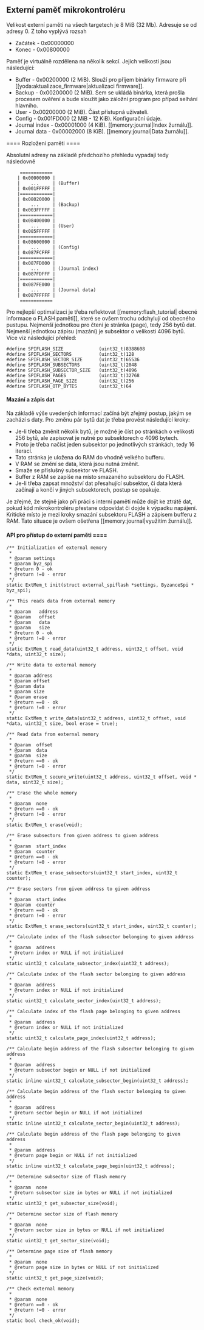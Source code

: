 ## Externí paměť mikrokontroléru

Velikost externí paměti na všech targetech je 8 MiB (32 Mb). Adresuje se od adresy 0. Z toho vyplývá rozsah

  * Začátek - 0x00000000
  * Konec - 0x00800000

Paměť je virtuálně rozdělena na několik sekcí. Jejich velikosti jsou následující:
  * Buffer - 0x00200000 (2 MiB). Slouží pro příjem binárky firmware při [[yoda:aktualizace_firmware|aktualizaci firmware]].
  * Backup - 0x00200000 (2 MiB). Sem se ukládá binárka, která prošla procesem ověření a bude sloužit jako záložní program pro případ selhání hlavního.
  * User   - 0x00200000 (2 MiB). Část přístupná uživateli.
  * Config - 0x001FD000 (2 MiB - 12 KiB). Konfigurační údaje.
  * Journal index - 0x00001000 (4 KiB). [[memory:journal|Index žurnálu]].
  * Journal data  - 0x00002000 (8 KiB). [[memory:journal|Data žurnálu]].

==== Rozložení paměti ====

Absolutní adresy na základě předchozího přehledu vypadají tedy následovně

```
     ============
    | 0x00000000 |
    |    ...     | (Buffer)
    | 0x001FFFFF |
    |============|
    | 0x08020000 |
    |    ...     | (Backup)
    | 0x003FFFFF |
    |============|
    | 0x08400000 |
    |    ...     | (User)
    | 0x085FFFFF |
    |============|
    | 0x08600000 |
    |    ...     | (Config)
    | 0x087FCFFF |
    |============|
    | 0x087FD000 |
    |    ...     | (Journal index)
    | 0x087FDFFF |
    |============|
    | 0x087FE000 |
    |    ...     | (Journal data)
    | 0x087FFFFF |
     ============
```

Pro nejlepší optimalizaci je třeba reflektovat [[memory:flash_tutorial| obecné informace o FLASH paměti]], které se ovšem trochu odchylují od obecného pustupu. Nejmenší jednotkou pro čtení je stránka (page), tedy 256 bytů dat. Nejmenší jednotkou zápisu (mazání) je subsektor o velikosti 4096 bytů. Více viz následující přehled:

```
#define SPIFLASH_SIZE             (uint32_t)8388608
#define SPIFLASH_SECTORS          (uint32_t)128
#define SPIFLASH_SECTOR_SIZE      (uint32_t)65536
#define SPIFLASH_SUBSECTORS       (uint32_t)2048
#define SPIFLASH_SUBSECTOR_SIZE   (uint32_t)4096
#define SPIFLASH_PAGES            (uint32_t)32768
#define SPIFLASH_PAGE_SIZE        (uint32_t)256
#define SPIFLASH_OTP_BYTES        (uint32_t)64
```

#### Mazání a zápis dat

Na základě výše uvedených informací začíná být zřejmý postup, jakým se zachází s daty. Pro změnu pár bytů dat je třeba provést následující kroky:
  * Je-li třeba změnit několik bytů, je možné je číst po stránkách o velikosti 256 bytů, ale zapisovat je nutné po subsektorech o 4096 bytech.
  * Proto je třeba načíst jeden subsektor po jednotlivých stránkách, tedy 16 iterací.
  * Tato stránka je uložena do RAM do vhodně velkého bufferu.
  * V RAM se změní se data, která jsou nutná změnit.
  * Smaže se příslušný subsektor ve FLASH.
  * Buffer z RAM se zapíše na místo smazaného subsektoru do FLASH.
  * Je-li třeba zapsat množství dat přesahující subsektor, či data která začínají a končí v jiných subsektorech, postup se opakuje.

Je zřejmé, že stejně jako při práci s interní pamětí může dojít ke ztrátě dat, pokud kód mikrokontroléru přestane odpovídat či dojde k výpadku napájení. Kritické místo je mezi kroky smazání subsektoru FLASH a zápisem bufferu z RAM. Tato situace je ovšem ošetřena [[memory:journal|využitím žurnálu]].

#### API pro přístup do externí paměti ====

```
/** Initialization of external memory
 *
 * @param settings
 * @param byz_spi
 * @return 0 - ok
 * @return !=0 - error
 */
static ExtMem_t init(struct external_spiflash *settings, ByzanceSpi * byz_spi);

/** This reads data from external memory
 *
 * @param	address
 * @param	offset
 * @param	data
 * @param	size
 * @return 0 - ok
 * @return !=0 - error
 */
static ExtMem_t read_data(uint32_t address, uint32_t offset, void *data, uint32_t size);

/** Write data to external memory
 *
 * @param address
 * @param offset
 * @param data
 * @param size
 * @param erase
 * @return ==0 - ok
 * @return !=0 - error
 */
static ExtMem_t write_data(uint32_t address, uint32_t offset, void *data, uint32_t size, bool erase = true);

/** Read data from external memory
 *
 * @param  offset
 * @param  data
 * @param  size
 * @return ==0 - ok
 * @return !=0 - error
 */
static ExtMem_t secure_write(uint32_t address, uint32_t offset, void * data, uint32_t size);

/** Erase the whole memory
 *
 * @param  none
 * @return ==0 - ok
 * @return !=0 - error
 */
static ExtMem_t erase(void);

/** Erase subsectors from given address to given address
 *
 * @param  start_index
 * @param  counter
 * @return ==0 - ok
 * @return !=0 - error
 */
static ExtMem_t erase_subsectors(uint32_t start_index, uint32_t counter);

/** Erase sectors from given address to given address
 *
 * @param  start_index
 * @param  counter
 * @return ==0 - ok
 * @return !=0 - error
 */
static ExtMem_t erase_sectors(uint32_t start_index, uint32_t counter);

/** Calculate index of the flash subsector belonging to given address
 *
 * @param  address
 * @return index or NULL if not initialized
 */
static uint32_t calculate_subsector_index(uint32_t address);

/** Calculate index of the flash sector belonging to given address
 *
 * @param  address
 * @return index or NULL if not initialized
 */
static uint32_t calculate_sector_index(uint32_t address);

/** Calculate index of the flash page belonging to given address
 *
 * @param  address
 * @return index or NULL if not initialized
 */
static uint32_t calculate_page_index(uint32_t address);

/** Calculate begin address of the flash subsector belonging to given address
 *
 * @param  address
 * @return subsector begin or NULL if not initialized
 */
static inline uint32_t calculate_subsector_begin(uint32_t address);

/** Calculate begin address of the flash sector belonging to given address
 *
 * @param  address
 * @return sector begin or NULL if not initialized
 */
static inline uint32_t calculate_sector_begin(uint32_t address);

/** Calculate begin address of the flash page belonging to given address
 *
 * @param  address
 * @return page begin or NULL if not initialized
 */
static inline uint32_t calculate_page_begin(uint32_t address);

/** Determine subsector size of flash memory
 *
 * @param  none
 * @return subsector size in bytes or NULL if not initialized
 */
static uint32_t get_subsector_size(void);

/** Determine sector size of flash memory
 *
 * @param  none
 * @return sector size in bytes or NULL if not initialized
 */
static uint32_t get_sector_size(void);

/** Determine page size of flash memory
 *
 * @param  none
 * @return page size in bytes or NULL if not initialized
 */
static uint32_t get_page_size(void);

/** Check external memory
 *
 * @param  none
 * @return ==0 - ok
 * @return !=0 - error
 */
static bool check_ok(void);
```

